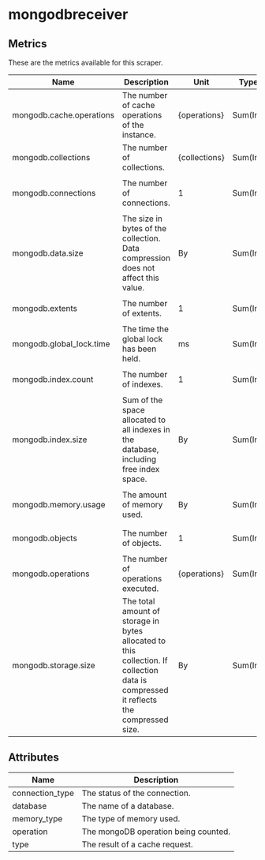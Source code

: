 [comment]: <> (Code generated by mdatagen. DO NOT EDIT.)

# mongodbreceiver

## Metrics

These are the metrics available for this scraper.

| Name | Description | Unit | Type | Attributes |
| ---- | ----------- | ---- | ---- | ---------- |
| mongodb.cache.operations | The number of cache operations of the instance. | {operations} | Sum(Int) | <ul> <li>type</li> </ul> |
| mongodb.collections | The number of collections. | {collections} | Sum(Int) | <ul> <li>database</li> </ul> |
| mongodb.connections | The number of connections. | 1 | Sum(Int) | <ul> <li>database</li> <li>connection_type</li> </ul> |
| mongodb.data.size | The size in bytes of the collection. Data compression does not affect this value. | By | Sum(Int) | <ul> <li>database</li> </ul> |
| mongodb.extents | The number of extents. | 1 | Sum(Int) | <ul> <li>database</li> </ul> |
| mongodb.global_lock.time | The time the global lock has been held. | ms | Sum(Int) | <ul> </ul> |
| mongodb.index.count | The number of indexes. | 1 | Sum(Int) | <ul> <li>database</li> </ul> |
| mongodb.index.size | Sum of the space allocated to all indexes in the database, including free index space. | By | Sum(Int) | <ul> <li>database</li> </ul> |
| mongodb.memory.usage | The amount of memory used. | By | Sum(Int) | <ul> <li>database</li> <li>memory_type</li> </ul> |
| mongodb.objects | The number of objects. | 1 | Sum(Int) | <ul> <li>database</li> </ul> |
| mongodb.operations | The number of operations executed. | {operations} | Sum(Int) | <ul> <li>operation</li> </ul> |
| mongodb.storage.size | The total amount of storage in bytes allocated to this collection. If collection data is compressed it reflects the compressed size.  | By | Sum(Int) | <ul> <li>database</li> </ul> |

## Attributes

| Name | Description |
| ---- | ----------- |
| connection_type | The status of the connection. |
| database | The name of a database. |
| memory_type | The type of memory used. |
| operation | The mongoDB operation being counted. |
| type | The result of a cache request. |
